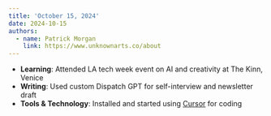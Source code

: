 ```yaml
---
title: 'October 15, 2024'
date: 2024-10-15
authors:
  - name: Patrick Morgan
    link: https://www.unknownarts.co/about
---
```


- **Learning**: Attended LA tech week event on AI and creativity at The Kinn, Venice
- **Writing**: Used custom Dispatch GPT for self-interview and newsletter draft
- **Tools & Technology**: Installed and started using [Cursor](https://cursor.com/) for coding